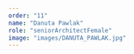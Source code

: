 ```yaml
---
order: "11"
name: "Danuta Pawlak"
role: "seniorArchitectFemale"
image: "images/DANUTA_PAWLAK.jpg"    
---
```

